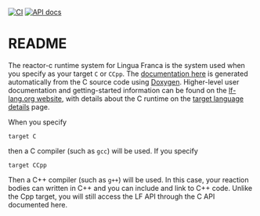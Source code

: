 [![CI](https://github.com/lf-lang/reactor-c/actions/workflows/ci.yml/badge.svg)](https://github.com/lf-lang/reactor-c/actions/workflows/ci.yml)
[![API docs](https://github.com/lf-lang/reactor-c/actions/workflows/api-docs.yml/badge.svg)](https://github.com/lf-lang/reactor-c/actions/workflows/api-docs.yml)

# README

The reactor-c runtime system for Lingua Franca is the system used when you specify as your target `C` or `CCpp`.
The [documentation here](https://lf-lang.org/reactor-c) is generated automatically from the C source code using [Doxygen](https://doxygen.nl).
Higher-level user documentation and getting-started information can be found on the
[lf-lang.org website](https://lf-lang.org/docs/next?target-languages=c),
with details about the C runtime on the
[target language details](https://lf-lang.org/docs/next/reference/target-language-details?target-languages=c)
page.

When you specify

```
target C
```
then a C compiler (such as `gcc`) will be used.
If you specify

```
target CCpp
```
Then a C++ compiler (such as `g++`) will be used.
In this case, your reaction bodies can written in C++ and you can include and link to C++ code.
Unlike the Cpp target, you will still access the LF API through the C API documented here.


